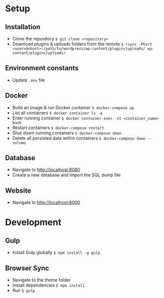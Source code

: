 # Setup

## Installation
- Clone the repository `$ git clone <repository>`
- Download plugins & uploads folders from the remote `$ rsync -Phvrt <user>@<host>:/path/to/wordpress/wp-content/plugins|uploads/ wp-content/plugins|uploads/`

## Environment constants
- Update `.env` file

## Docker
- Build an image & run Docker container `$ docker-compose up`
- List all containers `$ docker container ls -a`
- Enter running container `$ docker container exec -it <container_name> bash`
- Restart containers `$ docker-compose restart`
- Shut down running containers `$ docker-compose down`
- Delete all persisted data within containers `$ docker-compose down --volume`

## Database
- Navigate to [http://localhost:8080](http://localhost:8080)
- Create a new database and import the SQL dump file

## Website
- Navigate to [http://localhost:8000](http://localhost:8000)

# Development

## Gulp
- Install Gulp globally `$ npm install -g gulp`

## Browser Sync
- Navigate to the theme folder
- Install dependencies `$ npm install`
- Run `$ gulp`
